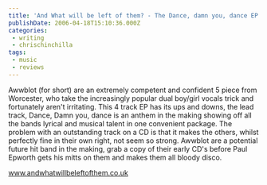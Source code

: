 ```yaml
---
title: 'And What will be left of them? - The Dance, damn you, dance EP'
publishDate: 2006-04-18T15:10:36.000Z
categories:
 - writing
 - chrischinchilla
tags:
 - music 
 - reviews
---
```


Awwblot (for short) are an extremely competent and confident 5 piece from Worcester, who take the increasingly popular dual boy/girl vocals trick and fortunately aren't irritating. This 4 track EP has its ups and downs, the lead track, Dance, Damn you, dance is an anthem in the making showing off all the bands lyrical and musical talent in one convenient package. The problem with an outstanding track on a CD is that it makes the others, whilst perfectly fine in their own right, not seem so strong. Awwblot are a potential future hit band in the making, grab a copy of their early CD's before Paul Epworth gets his mitts on them and makes them all bloody disco.

<a href='https://www.andwhatwillbeleftofthem.co.uk' target='_blank'>www.andwhatwillbeleftofthem.co.uk</a>

